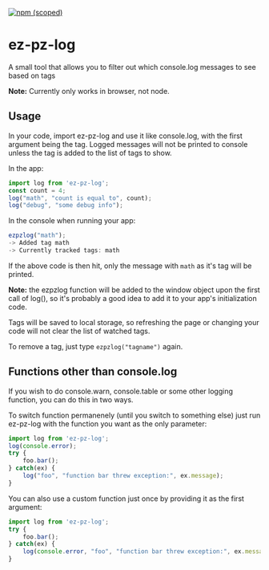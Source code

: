 [![npm (scoped)](https://img.shields.io/npm/v/@pwntheon/ez-pz-log)](https://github.com/Pwntheon/ez-pz-log)

# ez-pz-log
A small tool that allows you to filter out which console.log messages to see based on tags

**Note:** Currently only works in browser, not node.

## Usage
In your code, import ez-pz-log and use it like console.log, with the first argument being the tag. Logged messages will not be printed to console unless the tag is added to the list of tags to show.

In the app:
```javascript
import log from 'ez-pz-log';
const count = 4;
log("math", "count is equal to", count);
log("debug", "some debug info");
```

In the console when running your app:
```javascript
ezpzlog("math");
-> Added tag math
-> Currently tracked tags: math
```
If the above code is then hit, only the message with `math` as it's tag will be printed.

**Note:** the ezpzlog function will be added to the window object upon the first call of log(), so it's probably a good idea to add it to your app's initialization code.

Tags will be saved to local storage, so refreshing the page or changing your code will not clear the list of watched tags.

To remove a tag, just type `ezpzlog("tagname")` again.

## Functions other than console.log

If you wish to do console.warn, console.table or some other logging function, you can do this in two ways.

To switch function permanenely (until you switch to something else) just run ez-pz-log with the function you want as the only parameter:
```javascript
import log from 'ez-pz-log';
log(console.error);
try {
    foo.bar();
} catch(ex) {
    log("foo", "function bar threw exception:", ex.message);
}
```

You can also use a custom function just once by providing it as the first argument:
```javascript
import log from 'ez-pz-log';
try {
    foo.bar();
} catch(ex) {
    log(console.error, "foo", "function bar threw exception:", ex.message);
}
```